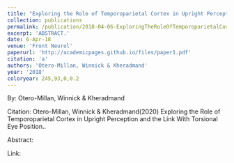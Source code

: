 ```yaml
---
title: "Exploring the Role of Temporoparietal Cortex in Upright Perception and the Link With Torsional Eye Position."
collection: publications
permalink: /publication/2018-04-06-ExploringTheRoleOfTemporoparietalCortexInUprightPerceptionAndTh
excerpt: 'ABSTRACT.'
date: 6-Apr-18
venue: 'Front Neurol'
paperurl: 'http://academicpages.github.io/files/paper1.pdf'
citation: 'a'
authors: 'Otero-Millan, Winnick & Kheradmand'
year: '2018'
coloryear: 245,93,0,0.2
---
```


By: Otero-Millan, Winnick & Kheradmand

Citation: Otero-Millan, Winnick & Kheradmand(2020) Exploring the Role of Temporoparietal Cortex in Upright Perception and the Link With Torsional Eye Position.. 

Abstract: 

Link: 
